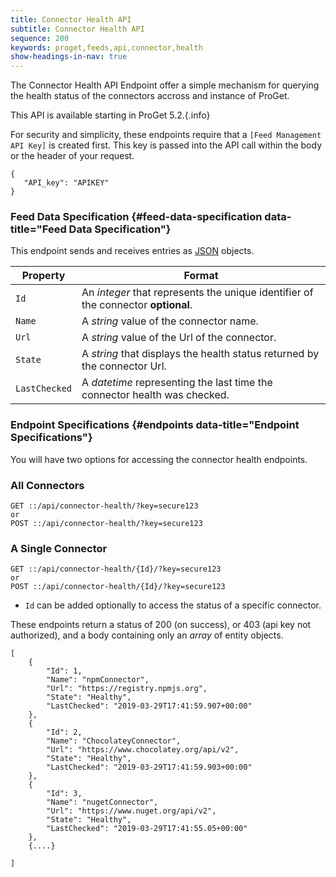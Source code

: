 ```yaml
---
title: Connector Health API
subtitle: Connector Health API
sequence: 200
keywords: proget,feeds,api,connector,health
show-headings-in-nav: true
---
```


The Connector Health API Endpoint offer a simple mechanism for querying the health status of the connectors accross and instance of ProGet.

This API is available starting in ProGet 5.2.{.info}

For security and simplicity, these endpoints require that a `[Feed Management API Key]` is created first. This key is passed into the API call within the body or the header of your request.

```
{
   "API_key": "APIKEY"
}
```

### Feed Data Specification {#feed-data-specification data-title="Feed Data Specification"}

This endpoint sends and receives entries as [JSON](http://json.org/) objects.


Property               | Format
-----------------------|----------
`Id`                 | An *integer* that represents the unique identifier of the connector **optional**.
`Name`             | A *string* value of the connector name.
`Url`          | A *string* value of the Url of the connector.
`State`          | A *string* that displays the health status returned by the connector Url.
`LastChecked`               | A *datetime* representing the last time the connector health was checked.


### Endpoint Specifications {#endpoints data-title="Endpoint Specifications"}

You will have two options for accessing the connector health endpoints.


### All Connectors

```
GET ::/api/connector-health/?key=secure123 
or
POST ::/api/connector-health/?key=secure123 
```
### A Single Connector

```
GET ::/api/connector-health/{Id}/?key=secure123 
or
POST ::/api/connector-health/{Id}/?key=secure123 
```

- `Id` can be added optionally to access the status of a specific connector.


These endpoints return a status of 200 (on success), or 403 (api key not authorized), and a body containing only an *array* of entity objects. 


```
[
    {
        "Id": 1,
        "Name": "npmConnector",
        "Url": "https://registry.npmjs.org",
        "State": "Healthy",
        "LastChecked": "2019-03-29T17:41:59.907+00:00"
    },
    {
        "Id": 2,
        "Name": "ChocolateyConnector",
        "Url": "https://www.chocolatey.org/api/v2",
        "State": "Healthy",
        "LastChecked": "2019-03-29T17:41:59.903+00:00"
    },
    {
        "Id": 3,
        "Name": "nugetConnector",
        "Url": "https://www.nuget.org/api/v2",
        "State": "Healthy",
        "LastChecked": "2019-03-29T17:41:55.05+00:00"
    },
    {....}

]
```
